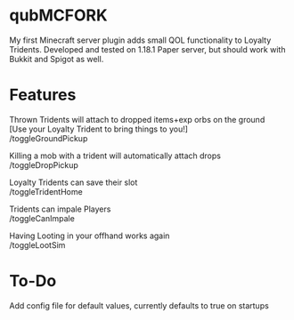 # qubMCFORK
My first Minecraft server plugin adds small QOL functionality to Loyalty Tridents.
Developed and tested on 1.18.1 Paper server, but should work with Bukkit and Spigot as well.

# Features
Thrown Tridents will attach to dropped items+exp orbs on the ground  
[Use your Loyalty Trident to bring things to you!]  
/toggleGroundPickup

Killing a mob with a trident will automatically attach drops  
/toggleDropPickup

Loyalty Tridents can save their slot  
  /toggleTridentHome

Tridents can impale Players   
  /toggleCanImpale
  
Having Looting in your offhand works again   
  /toggleLootSim 

# To-Do  
Add config file for default values, currently defaults to true on startups
